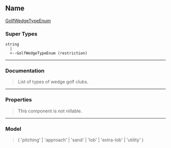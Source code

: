 ## Name ##

[GolfWedgeTypeEnum](SGolfWedgeTypeEnum.md)
### Super Types ###
```
string
  |
  +--GolfWedgeTypeEnum (restriction)
```


---


### Documentation ###


> List of types of wedge golf clubs.


---



### Properties ###

> This component is not nillable.

---


### Model ###

> ( 'pitching' | 'approach' | 'sand' | 'lob' | 'extra-lob' | 'utility' )